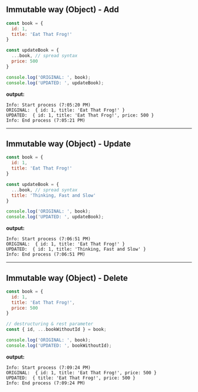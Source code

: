 ## Immutable way (Object) - Add

```js
const book = {
  id: 1,
  title: 'Eat That Frog!'
}

const updateBook = {
  ...book, // spread syntax
  price: 500
}

console.log('ORIGINAL: ', book);
console.log('UPDATED: ', updateBook);
```

**output:**
```
Info: Start process (7:05:20 PM)
ORIGINAL:  { id: 1, title: 'Eat That Frog!' }
UPDATED:  { id: 1, title: 'Eat That Frog!', price: 500 }
Info: End process (7:05:21 PM)

```

---

## Immutable way (Object) - Update

```js
const book = {
  id: 1,
  title: 'Eat That Frog!'
}

const updateBook = {
  ...book, // spread syntax
  title: 'Thinking, Fast and Slow'
}

console.log('ORIGINAL: ', book);
console.log('UPDATED: ', updateBook);
```

**output:**
```
Info: Start process (7:06:51 PM)
ORIGINAL:  { id: 1, title: 'Eat That Frog!' }
UPDATED:  { id: 1, title: 'Thinking, Fast and Slow' }
Info: End process (7:06:51 PM)

```

---

## Immutable way (Object) - Delete

```js
const book = {
  id: 1,
  title: 'Eat That Frog!',
  price: 500
}

// destructuring & rest parameter
const { id, ...bookWithoutId } = book;

console.log('ORIGINAL: ', book);
console.log('UPDATED: ', bookWithoutId);
```

**output:**
```
Info: Start process (7:09:24 PM)
ORIGINAL:  { id: 1, title: 'Eat That Frog!', price: 500 }
UPDATED:  { title: 'Eat That Frog!', price: 500 }
Info: End process (7:09:24 PM)

```
